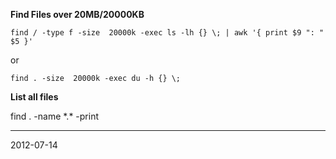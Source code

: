 **Find Files over 20MB/20000KB**

    find / -type f -size  20000k -exec ls -lh {} \; | awk '{ print $9 ": " $5 }'

or

    find . -size  20000k -exec du -h {} \;

**List all files**

find . -name \*.* -print


---
2012-07-14